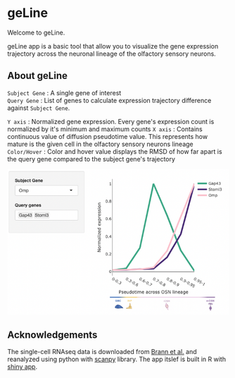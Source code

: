 # geLine

Welcome to geLine. 

geLine app is a basic tool that allow you to visualize the gene expression trajectory across the neuronal lineage of the olfactory sensory neurons. 

## About geLine 
`Subject Gene` : A single gene of interest  
`Query Gene` : List of genes to calculate expression trajectory difference against `Subject Gene`. 

`Y axis` : Normalized gene expression. Every gene's expression count is normalized by it's minimum and maximum counts
`X axis` : Contains continuous value of diffusion pseudotime value. This represents how mature is the given cell in the olfactory sensory neurons lineage
`Color/Hover` :  Color and hover value displays the RMSD of how far apart is the query gene compared to the subject gene's trajectory

![geLine shot](www/geLine_screenshot.png)

## Acknowledgements
The single-cell RNAseq data is downloaded from [Brann et al.](https://www.science.org/doi/10.1126/sciadv.abc5801?url_ver=Z39.88-2003&rfr_id=ori:rid:crossref.org&rfr_dat=cr_pub%20%200pubmed) and reanalyzed using python with [scanpy](https://scanpy.readthedocs.io/en/stable/) library. The app itslef is built in R with [shiny app](https://shiny.rstudio.com/).